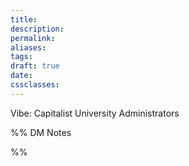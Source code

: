 ```yaml
---
title: 
description: 
permalink: 
aliases: 
tags: 
draft: true
date: 
cssclasses:
---
```

Vibe: Capitalist University Administrators


%% DM Notes



%%
